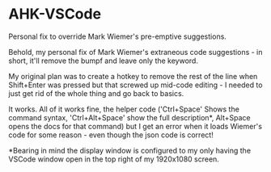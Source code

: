 # AHK-VSCode
Personal fix to override Mark Wiemer's pre-emptive suggestions.

Behold, my personal fix of Mark Wiemer's extraneous code suggestions - in short, it'll remove the bumpf and leave only the keyword.

My original plan was to create a hotkey to remove the rest of the line when Shift+Enter was pressed but that screwed up mid-code editing - I needed to just get rid of the whole thing and go back to basics.

It works. All of it works fine, the helper code ('Ctrl+Space' Shows the command syntax, 'Ctrl+Alt+Space' show the full description*, Alt+Space opens the docs for that command) but I get an error when it loads Wiemer's code for some reason - even though the json code is correct!

*Bearing in mind the display window is configured to my only having the VSCode window open in the top right of my 1920x1080 screen.

